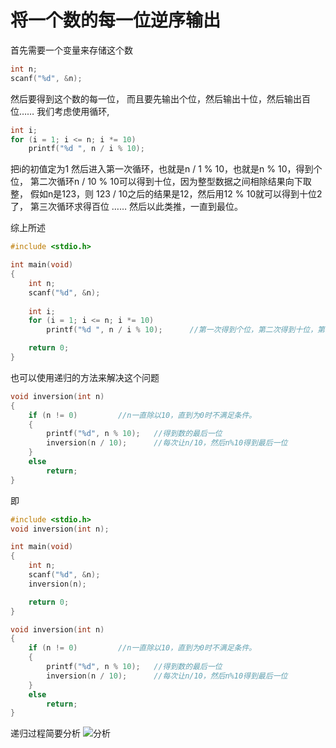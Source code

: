 # 将一个数的每一位逆序输出
首先需要一个变量来存储这个数
```c
int n;
scanf("%d", &n);
```

然后要得到这个数的每一位，
而且要先输出个位，然后输出十位，然后输出百位……
我们考虑使用循环,
```c
int i;
for (i = 1; i <= n; i *= 10)
    printf("%d ", n / i % 10);
```
把i的初值定为1
然后进入第一次循环，也就是n / 1 % 10，也就是n % 10，得到个位，
第二次循环n / 10 % 10可以得到十位，因为整型数据之间相除结果向下取整，
假如n是123，则 123 / 10之后的结果是12，然后用12 % 10就可以得到十位2了，
第三次循环求得百位
……
然后以此类推，一直到最位。

综上所述
```c
#include <stdio.h>

int main(void)
{
    int n;
    scanf("%d", &n);
    
    int i;
    for (i = 1; i <= n; i *= 10)
        printf("%d ", n / i % 10);      //第一次得到个位，第二次得到十位，第三次得到百位……

    return 0;
}
```

也可以使用递归的方法来解决这个问题
```c
void inversion(int n)
{
    if (n != 0)         //n一直除以10，直到为0时不满足条件。
    {
        printf("%d", n % 10);   //得到数的最后一位
        inversion(n / 10);      //每次让n/10，然后n%10得到最后一位
    }
    else
        return;
}
```

即
```c
#include <stdio.h>
void inversion(int n);

int main(void)
{
    int n;
    scanf("%d", &n);
    inversion(n);

    return 0;
}

void inversion(int n)
{
    if (n != 0)         //n一直除以10，直到为0时不满足条件。
    {
        printf("%d", n % 10);   //得到数的最后一位
        inversion(n / 10);      //每次让n/10，然后n%10得到最后一位
    }
    else
        return;
}
```

递归过程简要分析
![分析](https://img2023.cnblogs.com/blog/2716741/202303/2716741-20230328223919272-1983485865.png)